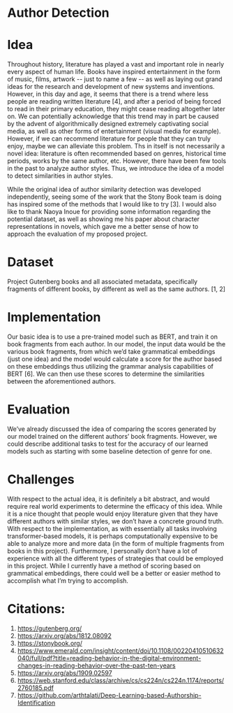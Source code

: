 # Author Detection 

# Idea
Throughout history, literature has played a vast and important role in nearly every aspect of human life. Books have inspired entertainment in the form of music, films, artwork -- just to name a few -- as well as laying out grand ideas for the research and development of new systems and inventions. However, in this day and age, it seems that there is a trend where less people are reading written literature [4], and after a period of being forced to read in their primary education, they might cease reading altogether later on.
We can potentially acknowledge that this trend may in part be caused by the advent of algorithmically designed extremely captivating social media, as well as other forms of entertainment (visual media for example). However, if we can recommend literature for people that they can truly enjoy, maybe we can alleviate this problem. Ths in itself is not necessarily a novel idea: literature is often recommended based on genres, historical time periods, works by the same author, etc. However, there have been few tools in the past to analyze author styles. Thus, we introduce the idea of a model to detect similarities in author styles.

While the original idea of author similarity detection was developed independently, seeing some of the work that the Stony Book team is doing has inspired some of the methods that I would like to try [3]. I would also like to thank Naoya Inoue for providing some information regarding the potential dataset, as well as showing me his paper about character representations in novels, which gave me a better sense of how to approach the evaluation of my proposed project. 

# Dataset
Project Gutenberg books and all associated metadata, specifically fragments of different books, by different as well as the same authors. [1, 2]

# Implementation
Our basic idea is to use a pre-trained model such as BERT, and train it on book fragments from each author. In our model, the input data would be the various book fragments, from which we’d take grammatical embeddings (just one idea) and the model would calculate a score for the author based on these embeddings thus utilizing the grammar analysis capabilities of BERT [6]. We can then use these scores to determine the similarities between the aforementioned authors.

# Evaluation
We’ve already discussed the idea of comparing the scores generated by our model trained on the different authors’ book fragments. However, we could describe additional tasks to test for the accuracy of our learned models such as starting with some baseline detection of genre for one.

# Challenges
With respect to the actual idea, it is definitely a bit abstract, and would require real world experiments to determine the efficacy of this idea. While it is a nice thought that people would enjoy literature given that they have different authors with similar styles, we don’t have a concrete ground truth.
With respect to the implementation, as with essentially all tasks involving transformer-based models, it is perhaps computationally expensive to be able to analyze more and more data (in the form of multiple fragments from books in this project). Furthermore, I personally don’t have a lot of experience with all the different types of strategies that could be employed in this project. While I currently have a method of scoring based on grammatical embeddings, there could well be a better or easier method to accomplish what I’m trying to accomplish. 

# Citations:
1. https://gutenberg.org/
2. https://arxiv.org/abs/1812.08092
3. https://stonybook.org/
4. https://www.emerald.com/insight/content/doi/10.1108/00220410510632040/full/pdf?title=reading-behavior-in-the-digital-environment-changes-in-reading-behavior-over-the-past-ten-years
5. https://arxiv.org/abs/1909.02597
7. https://web.stanford.edu/class/archive/cs/cs224n/cs224n.1174/reports/2760185.pdf
8. https://github.com/arthtalati/Deep-Learning-based-Authorship-Identification